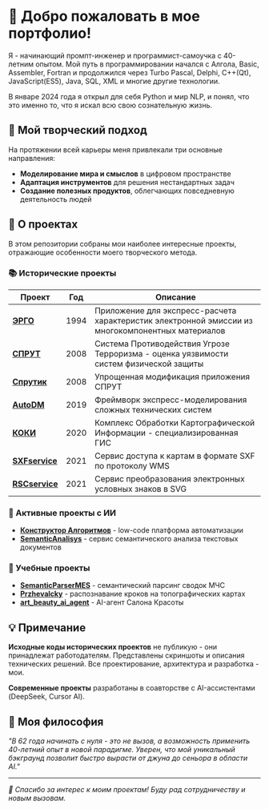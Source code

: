 # 👋 Добро пожаловать в мое портфолио!

Я - начинающий промпт-инженер и программист-самоучка с 40-летним опытом. Мой путь в программировании начался с Алгола, Basic, Assembler, Fortran и продолжился через Turbo Pascal, Delphi, C++(Qt), JavaScript(ES5), Java, SQL, XML и многие другие технологии.

В январе 2024 года я открыл для себя Python и мир NLP, и понял, что это именно то, что я искал всю свою сознательную жизнь.

## 🎯 Мой творческий подход

На протяжении всей карьеры меня привлекали три основные направления:
- **Моделирование мира и смыслов** в цифровом пространстве
- **Адаптация инструментов** для решения нестандартных задач
- **Создание полезных продуктов**, облегчающих повседневную деятельность людей

## 🚀 О проектах

В этом репозитории собраны мои наиболее интересные проекты, отражающие особенности моего творческого метода.

### 📚 Исторические проекты

| Проект | Год | Описание |
|--------|-----|----------|
| **[ЭРГО](https://github.com/igorvolk1961/ergo)** | 1994 | Приложение для экспресс-расчета характеристик электронной эмиссии из многокомпонентных материалов |
| **[СПРУТ](https://github.com/igorvolk1961/sprut)** | 2008 | Система Противодействия Угрозе Терроризма - оценка уязвимости систем физической защиты |
| **[Спрутик](https://github.com/igorvolk1961/sprutik)** | 2008 | Упрощенная модификация приложения СПРУТ |
| **[AutoDM](https://github.com/igorvolk1961/AutoDM)** | 2019 | Фреймворк экспресс-моделирования сложных технических систем |
| **[КОКИ](https://github.com/igorvolk1961/koki)** | 2020 | Комплекс Обработки Картографической Информации - специализированная ГИС |
| **[SXFservice](https://github.com/igorvolk1961/SXFservice)** | 2021 | Сервис доступа к картам в формате SXF по протоколу WMS |
| **[RSCservice](https://github.com/igorvolk1961/RSCservice)** | 2021 | Сервис преобразования электронных условных знаков в SVG |

### 🤖 Активные проекты с ИИ

- **[Конструктор Алгоритмов](https://github.com/igorvolk1961/algorithm-builder)** - low-code платформа автоматизации
- **[SemanticAnalisys](https://github.com/igorvolk1961/SemanticAnalisys)** - сервис семантического анализа текстовых документов

### 📖 Учебные проекты

- **[SemanticParserMES](https://github.com/igorvolk1961/SemanticParserMES)** - семантический парсинг сводок МЧС
- **[Przhevalcky](https://github.com/igorvolk1961/przhevalsky)** - распознавание кроков на топографических картах
- **[art_beauty_ai_agent](https://github.com/igorvolk1961/art_beauty_ai_agent)** - АI-агент Салона Красоты

## 💡 Примечание

**Исходные коды исторических проектов** не публикую - они принадлежат работодателям. Представлены скриншоты и описания технических решений.  Все проектирование, архитектура и разработка - мои.

**Современные проекты** разработаны в соавторстве с AI-ассистентами (DeepSeek, Cursor AI).

## 🌟 Моя философия

*"В 62 года начинать с нуля - это не вызов, а возможность применить 40-летний опыт в новой парадигме. Уверен, что мой уникальный бэкграунд позволит быстро вырасти от джуна до сеньора в области AI."*

---

*💫 Спасибо за интерес к моим проектам! Буду рад сотрудничеству и новым вызовам.*
